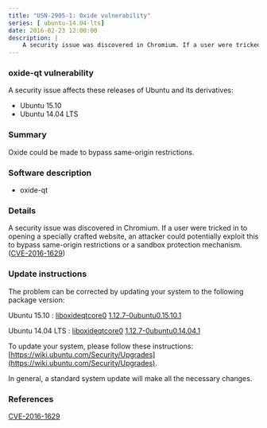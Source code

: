 ```yaml
---
title: "USN-2905-1: Oxide vulnerability"
series: [ ubuntu-14.04-lts]
date: 2016-02-23 12:00:00
description: |
    A security issue was discovered in Chromium. If a user were tricked in to opening a specially crafted website, an attacker could potentially exploit this to bypass same-origin restrictions or a sandbox protection mechanism. ([CVE-2016-1629](http://people.ubuntu.com/~ubuntu-security/cve/CVE-2016-1629)) 
--- 
```

 
### oxide-qt vulnerability

A security issue affects these releases of Ubuntu and its derivatives:

* Ubuntu 15.10
* Ubuntu 14.04 LTS

### Summary

Oxide could be made to bypass same-origin restrictions. 

### Software description

* oxide-qt 

### Details

A security issue was discovered in Chromium. If a user were tricked in to opening a specially crafted website, an attacker could potentially exploit this to bypass same-origin restrictions or a sandbox protection mechanism. ([CVE-2016-1629](http://people.ubuntu.com/~ubuntu-security/cve/CVE-2016-1629)) 

### Update instructions

The problem can be corrected by updating your system to the following package version:

Ubuntu 15.10
 : [liboxideqtcore0](https://launchpad.net/ubuntu/+source/oxide-qt) <span> [1.12.7-0ubuntu0.15.10.1](https://launchpad.net/ubuntu/+source/oxide-qt/1.12.7-0ubuntu0.15.10.1) </span> 

Ubuntu 14.04 LTS
 : [liboxideqtcore0](https://launchpad.net/ubuntu/+source/oxide-qt) <span> [1.12.7-0ubuntu0.14.04.1](https://launchpad.net/ubuntu/+source/oxide-qt/1.12.7-0ubuntu0.14.04.1) </span> 

To update your system, please follow these instructions: [https://wiki.ubuntu.com/Security/Upgrades](https://wiki.ubuntu.com/Security/Upgrades).

In general, a standard system update will make all the necessary changes. 

### References

 [CVE-2016-1629](http://people.ubuntu.com/~ubuntu-security/cve/CVE-2016-1629)
 
